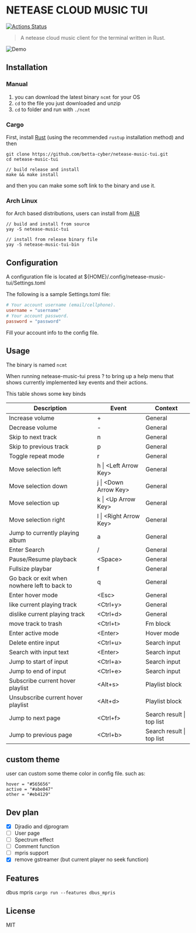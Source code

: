 # NETEASE CLOUD MUSIC TUI

[![Actions Status](https://github.com/betta-cyber/netease-music-tui/workflows/Continuous%20Integration/badge.svg)](https://github.com/betta-cyber/netease-music-tui/actions)

>A netease cloud music client for the terminal written in Rust.

![Demo](https://i.loli.net/2019/12/06/n6DCTS4cW2Z1dmH.gif)

## Installation

### Manual
1. you can download the latest binary  `ncmt` for your OS
2. `cd` to the file you just downloaded and unzip
3. `cd` to folder and run with `./ncmt`

### Cargo

First, install [Rust](https://www.rust-lang.org/tools/install) (using the recommended `rustup` installation method) and then
```
git clone https://github.com/betta-cyber/netease-music-tui.git
cd netease-music-tui

// build release and install
make && make install
```

and then you can make some soft link to the binary and use it.

### Arch Linux

for Arch based distributions, users can install from [AUR](https://aur.archlinux.org/packages/netease-music-tui)
```
// build and install from source
yay -S netease-music-tui 

// install from release binary file
yay -S netease-music-tui-bin 
```

## Configuration

A configuration file is located at ${HOME}/.config/netease-music-tui/Settings.toml

The following is a sample Settings.toml file:
```toml
# Your account username (email/cellphone).
username = "username"
# Your account password.
password = "password"
```
Fill your account info to the config file.

## Usage

The binary is named ```ncmt```

When running netease-music-tui press ? to bring up a help menu that shows currently implemented key events and their actions.

This table shows some key binds

| Description | Event | Context |
| ------------- | ---------------- | --------------- |
| Increase volume | + | General |
| Decrease volume | - | General |
| Skip to next track | n | General |
| Skip to previous track | p | General |
| Toggle repeat mode | r | General |
| Move selection left | h \| \<Left Arrow Key>  | General |
| Move selection down | j \| \<Down Arrow Key>  | General |
| Move selection up | k \| \<Up Arrow Key>  | General |
| Move selection right | l \| \<Right Arrow Key>  | General |
| Jump to currently playing album | a | General |
| Enter Search | / | General |
| Pause/Resume playback | \<Space> | General |
| Fullsize playbar | f | General |
| Go back or exit when nowhere left to back to | q | General |
| Enter hover mode | \<Esc>  | General |
| like current playing track | \<Ctrl+y> | General |
| dislike current playing track | \<Ctrl+d> | General |
| move track to trash | \<Ctrl+t> | Fm block |
| Enter active mode | \<Enter> | Hover mode |
| Delete entire input | \<Ctrl+u> | Search input |
| Search with input text | \<Enter>| Search input |
| Jump to start of input | \<Ctrl+a> | Search input |
| Jump to end of input | \<Ctrl+e> | Search input |
| Subscribe current hover playlist | \<Alt+s> | Playlist block |,
| Unsubscribe current hover playlist | \<Alt+d> | Playlist block |,
| Jump to next page | \<Ctrl+f> | Search result \| top list |
| Jump to previous page | \<Ctrl+b> | Search result \| top list |

## custom theme

user can custom some theme color in config file. such as:

```
hover = "#565656"
active = "#abe047"
other = "#eb4129"
```

## Dev plan
- [x] Djradio and djprogram
- [ ] User page
- [ ] Spectrum effect
- [ ] Comment function
- [ ] mpris support
- [x] remove gstreamer (but current player no seek function)

## Features

dbus mpris
`cargo run --features dbus_mpris`

## License
MIT
